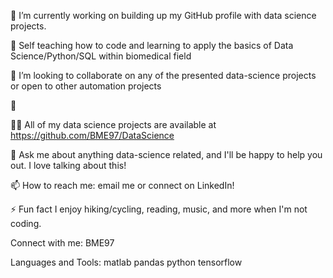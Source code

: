 🔭 I’m currently working on building up my GitHub profile with data science projects.

🌱 Self teaching how to code and learning to apply the basics of Data Science/Python/SQL within biomedical field

👯 I’m looking to collaborate on any of the presented data-science projects or open to other automation projects

🤝 

👨‍💻 All of my data science projects are available at https://github.com/BME97/DataScience

💬 Ask me about anything data-science related, and I'll be happy to help you out. I love talking about this!

📫 How to reach me: email me or connect on LinkedIn!

⚡ Fun fact I enjoy hiking/cycling, reading, music, and more when I'm not coding.

Connect with me:
BME97

Languages and Tools:
matlab pandas python tensorflow
